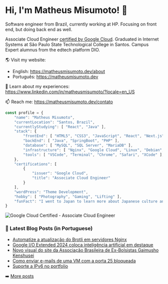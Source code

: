 # Hi, I'm Matheus Misumoto! 👋

Software engineer from Brazil, currently working at HP. Focusing on front end, but doing back end as well.

Associate Cloud Engineer [certified by Google Cloud](https://www.credly.com/badges/b5667f85-956f-4ce0-91ac-7d72b84ea4c6/public_url). Graduated in Internet Systems at São Paulo State Technological College in Santos. Campus Expert alumnus from the edtech platform DIO.

🌎 Visit my website: 
- English: https://matheusmisumoto.dev/about
- Português: https://matheusmisumoto.dev

📄 Learn about my experiences: https://www.linkedin.com/in/matheusmisumoto/?locale=en_US

📫 Reach me: https://matheusmisumoto.dev/contato

```javascript
const profile = {
    "name": "Matheus Misumoto",
    "currentLocation": "Santos, Brazil",
    "currentlyStudying": [ "React", "Java" ],
    "stack": { 
        "frontEnd": [ "HTML5", "CSS3", "JavaScript", "React", "Next.js", "SEO" ],
        "backEnd": [ "Java", "SpringBoot", "PHP" ],
        "database": [ "MySQL", "SQL Server", "MariaDB" ],
        "infrastructure": [ "Nginx", "Google Cloud", "Linux", "Debian", "CyberSecurity" ],
        "tools": [ "VSCode", "Terminal", "Chrome", "Safari", "XCode" ],
    },
    "certifications": [ 
        { 
            "issuer": "Google Cloud",
            "title": "Associate Cloud Engineer"
        }
    ],
    "wordPress": "Theme Development",
    "hobby": [ "Photography", "Gaming", "Lifting" ],
    "funFact": "I went to Japan to learn more about Japanese culture and diplomacy"
}
```

![Google Cloud Certified - Associate Cloud Engineer](https://github.com/matheusmisumoto/matheusmisumoto/assets/49180175/6e4a3ce4-f41d-481b-a55f-22d56464ed78)

### 📕 Latest Blog Posts (in Portuguese)
<!-- BLOG-POST-LIST:START -->
- [Automatize a atualização do Brotli em servidores Nginx](https://matheusmisumoto.dev/tecnologia/desenvolvimento-web/brotli-update-automation-nginx.html)
- [Google I/O Extended 2024 coloca inteligência artificial em destaque](https://matheusmisumoto.dev/tecnologia/google-io-extended-santos-2024.html)
- [Novo visual do site da Associação Brasileira de Ex-Bolsistas Gaimusho Kenshusei](https://matheusmisumoto.dev/portfolio/associacao-ex-bolsistas-gaimusho-kenshusei.html)
- [Como enviar e-mails de uma VM com a porta 25 bloqueada](https://matheusmisumoto.dev/tecnologia/desenvolvimento-web/enviar-email-maquina-virtual-porta-25-bloqueada.html)
- [Suporte a IPv6 no portfolio](https://matheusmisumoto.dev/tecnologia/desenvolvimento-web/ipv6-support.html)
<!-- BLOG-POST-LIST:END -->

➡️ [More posts](https://matheusmisumoto.dev/blog)
